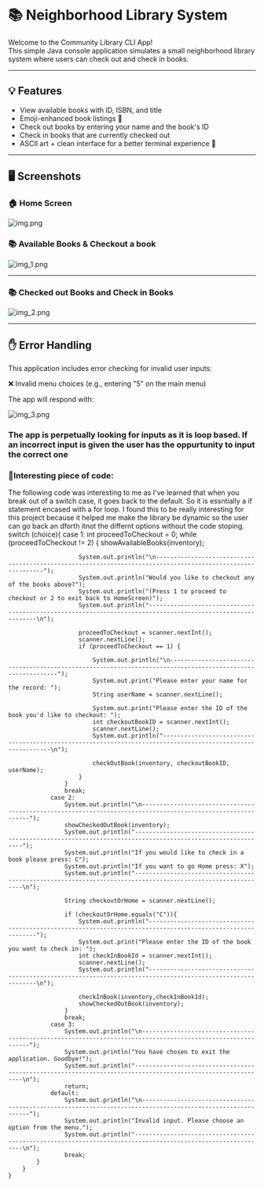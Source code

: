 # 📚 Neighborhood Library System

Welcome to the Community Library CLI App!  
This simple Java console application simulates a small neighborhood library system where users can check out and check in books.

---

## 💡 Features

- View available books with ID, ISBN, and title
- Emoji-enhanced book listings 📖
- Check out books by entering your name and the book's ID
- Check in books that are currently checked out
- ASCII art + clean interface for a better terminal experience 🎨

---

## 🖥️ Screenshots

### 🏠 Home Screen

![img.png](img.png)

### 📚 Available Books & Checkout a book 

![img_1.png](img_1.png)

---

### 📚 Checked out Books and Check in Books
![img_2.png](img_2.png)


---

## ✋ Error Handling
This application includes error checking for invalid user inputs:

❌ Invalid menu choices (e.g., entering "5" on the main menu)

The app will respond with:

![img_3.png](img_3.png)

### The app is perpetually looking for inputs as it is loop based. If an incorrect input is given the user has the oppurtunity to input the correct one


### 🤔Interesting piece of code:
The following code was interesting to me as I've learned that when you break out of a switch case, it goes back to the default. So it is essntially a if statement encased with a for loop. I found this to be really interesting for this project because it helped me make the library be dynamic so the user can go back an dforth itnot the differnt options without the code stoping.
switch (choice){
case 1:
int proceedToCheckout = 0;
while (proceedToCheckout != 2) {
showAvailableBooks(inventory);

                        System.out.println("\n------------------------------------------------------------------------------------------------------------");
                        System.out.println("Would you like to checkout any of the books above?");
                        System.out.println("(Press 1 to proceed to checkout or 2 to exit back to HomeScreen)");
                        System.out.println("------------------------------------------------------------------------------------------------------------\n");

                        proceedToCheckout = scanner.nextInt();
                        scanner.nextLine();
                        if (proceedToCheckout == 1) {

                            System.out.println("\n------------------------------------------------------------------------------------------------------------");
                            System.out.print("Please enter your name for the record: ");
                            String userName = scanner.nextLine();

                            System.out.print("Please enter the ID of the book you'd like to checkout: ");
                            int checkoutBookID = scanner.nextInt();
                            scanner.nextLine();
                            System.out.println("------------------------------------------------------------------------------------------------------------\n");

                            checkOutBook(inventory, checkoutBookID, userName);
                        }
                    }
                    break;
                case 2:
                    System.out.println("\n------------------------------------------------------------------------------------------------------------");
                    showCheckedOutBook(inventory);
                    System.out.println("------------------------------------------------------------------------------------------------------------");
                    System.out.println("If you would like to check in a book please press: C");
                    System.out.println("If you want to go Home press: X");
                    System.out.println("------------------------------------------------------------------------------------------------------------\n");

                    String checkoutOrHome = scanner.nextLine();

                    if (checkoutOrHome.equals("C")){
                        System.out.println("------------------------------------------------------------------------------------------------------------");
                        System.out.print("Please enter the ID of the book you want to check in: ");
                        int checkInBookId = scanner.nextInt();
                        scanner.nextLine();
                        System.out.println("------------------------------------------------------------------------------------------------------------\n");

                        checkInBook(inventory,checkInBookId);
                        showCheckedOutBook(inventory);
                    }
                    break;
                case 3:
                    System.out.println("\n------------------------------------------------------------------------------------------------------------");
                    System.out.println("You have chosen to exit the application. Goodbye!");
                    System.out.println("------------------------------------------------------------------------------------------------------------\n");
                    return;
                default:
                    System.out.println("\n------------------------------------------------------------------------------------------------------------");
                    System.out.println("Invalid input. Please choose an option from the menu.");
                    System.out.println("------------------------------------------------------------------------------------------------------------\n");
                    break;
            }
        }
    }